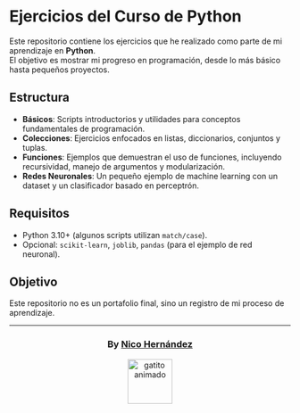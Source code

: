 # Ejercicios del Curso de Python 

Este repositorio contiene los ejercicios que he realizado como parte de mi aprendizaje en **Python**.  
El objetivo es mostrar mi progreso en programación, desde lo más básico hasta pequeños proyectos.

## Estructura

- **Básicos**: Scripts introductorios y utilidades para conceptos fundamentales de programación.
- **Colecciones**: Ejercicios enfocados en listas, diccionarios, conjuntos y tuplas.
- **Funciones**: Ejemplos que demuestran el uso de funciones, incluyendo recursividad, manejo de argumentos y modularización.
- **Redes Neuronales**: Un pequeño ejemplo de machine learning con un dataset y un clasificador basado en perceptrón.

## Requisitos

- Python 3.10+ (algunos scripts utilizan `match/case`).
- Opcional: `scikit-learn`, `joblib`, `pandas` (para el ejemplo de red neuronal).

## Objetivo
Este repositorio no es un portafolio final, sino un registro de mi proceso de aprendizaje.

---

<div align="center">

<h3>By <a href="https://github.com/ivaniaHer" target="_blank">Nico Hernández</a></h3>

<img src="https://media0.giphy.com/media/v1.Y2lkPTc5MGI3NjExcmxvdzg4bm93M3EwZGM4amNqbGt0ZWxicWM2ZW96OWlhbG95YzhtdSZlcD12MV9pbnRlcm5hbF9naWZfYnlfaWQmY3Q9cw/IOaLEhOlGiuwDRqgul/giphy.gif" width="80" alt="gatito animado"/>

</div>